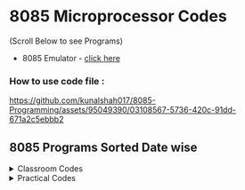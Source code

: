 # 8085 Microprocessor Codes 
(Scroll Below to see Programs) <br>
- 8085 Emulator - [click here](https://8085emu.github.io/)
### How to use code file :

https://github.com/kunalshah017/8085-Programming/assets/95049390/03108567-5736-420c-91dd-671a2c5ebbb2


## 8085 Programs Sorted Date wise

<details>

<summary>Classroom Codes</summary>

<details>

<summary>12-09-23</summary>

1. Add 2 numbers stored in memory location use LXI instruction
<br> Code Explanation - [click here](https://github.com/kunalshah017/8085-Programming/blob/main/Lecture%20Code/12-09-23/Add_2_nos_in_memoryLoc_with_LXI/Code%20Explanation.md)

1. Add 2 numbers stored in two distant memory location use LXI instruction
<br> Code Explanation - [click here](https://github.com/kunalshah017/8085-Programming/blob/main/Lecture%20Code/12-09-23/Add_2_nos_in_memoryLoc_with_LXI/Code%20Explanation2.md)

</details>
<details>

<summary>13-09-23</summary>

1. Add 10 numbers stored in memory location
<br> Code Explanation - [click here](/Classroom%20Codes/13-09-23/Add_nos_stored_from_2050_to_2059/Code%20Explanation.md)

</details>

</details>


<details>

<summary>Practical Codes</summary>

<details>

<summary>11-09-23</summary>

1. Add 2 numbers Stored in 2 Registers
<br>Code Exlplanation - [click here](https://github.com/kunalshah017/8085-Programming/blob/main/Practicals%20Code/11-09-23/Add_2_nos_stored_in_2_reg/Code%20Explanation.md)

1. Add 2 numbers one stored in register and another in memory location
<br>Code Explanation - [click here](https://github.com/kunalshah017/8085-Programming/blob/main/Practicals%20Code/11-09-23/Add_2_nos_1_in_reg_1_in_memoryLoc/Code%20Explanation.md)

1. Add 2 numbers stored at 2 memory locations
<br>Code Explanation - [click here](https://github.com/kunalshah017/8085-Programming/blob/main/Practicals%20Code/11-09-23/Add_2_nos_stored_at_2_memoryloc/Code%20Explanation.md)

1. Swap 2 numbers stored at 2 memory locations
<br>Code Explanation - [click here](https://github.com/kunalshah017/8085-Programming/blob/main/Practicals%20Code/11-09-23/Swap_2_nos_stored_at_memoryloc/Code%20Explanation.md)

</details>

<details>
<summary>18-09-23</summary>

1. 2's complement of a number
<br>Code Explanation - [click here](/Practicals%20Code/18-09-23/2s_complement_of_a_number/Code%20Explanation.md)

1. Add 2 16 bit numbers
<br>Code Explanation - [click here](/Practicals%20Code/18-09-23/add_2_16Bit_nos/Code%20Explanation.md)

</details>

<details>
<summary>09-10-23</summary>

1. Find greater between 2 numbers
<br>Code Explanation - [click here](/Practicals%20Code/09-10-23/find_greater_between_2_nos/Code%20Explanation.md)

1. Find greater between 3 numbers
<br>Code Explanation - [click here](/Practicals%20Code/09-10-23/find_greater_between_3_nos/Code%20Explanation.md)

</details>